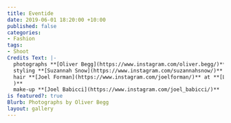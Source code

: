 ```yaml
---
title: Eventide
date: 2019-06-01 18:20:00 +10:00
published: false
categories:
- Fashion
tags:
- Shoot
Credits Text: |-
  photographs **[Oliver Begg](https://www.instagram.com/oliver.begg/)**
  styling **[Suzannah Snow](https://www.instagram.com/suzannahsnow/)**
  hair **[Joel Forman](https://www.instagram.com/joelforman/)** at **[Lion Artist Management](https://www.instagram.com/lionartistmanagement/
  )**
  make-up **[Joel Babicci](https://www.instagram.com/joel_babicci/)**
is featured?: true
Blurb: Photographs by Oliver Begg
layout: gallery
---
```


